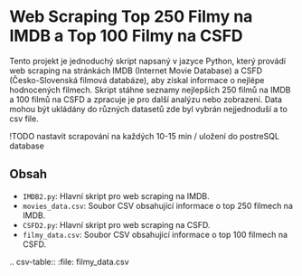 # Web Scraping Top 250 Filmy na IMDB a Top 100 Filmy na CSFD

Tento projekt je jednoduchý skript napsaný v jazyce Python, který provádí web scraping na stránkách IMDB (Internet Movie Database) a CSFD (Česko-Slovenská filmová databáze), aby získal informace o nejlépe hodnocených filmech. Skript stáhne seznamy nejlepších 250 filmů na IMDB a 100 filmů na CSFD a zpracuje je pro další analýzu nebo zobrazení.
Data mohou být ukládány do různých datasetů zde byl vybrán nejjednoduší a to csv file.

!TODO nastavit scrapování na každých 10-15 min / uložení do postreSQL database

## Obsah

- `IMDB2.py`: Hlavní skript pro web scraping na IMDB.
- `movies_data.csv`: Soubor CSV obsahující informace o top 250 filmech na IMDB.
- `CSFD2.py`: Hlavní skript pro web scraping na CSFD.
- `filmy_data.csv`: Soubor CSV obsahující informace o top 100 filmech na CSFD.

.. csv-table::
    :file: filmy_data.csv

